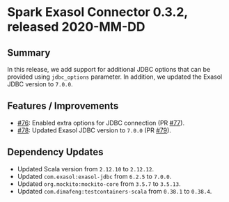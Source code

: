 # Spark Exasol Connector 0.3.2, released 2020-MM-DD

## Summary

In this release, we add support for additional JDBC options that can be provided
using `jdbc_options` parameter. In addition, we updated the Exasol JDBC version
to `7.0.0`.

## Features / Improvements

* [#76](https://github.com/exasol/spark-exasol-connector/issues/76): Enabled extra options for JDBC connection (PR [#77](https://github.com/exasol/spark-exasol-connector/pull/77)).
* [#78](https://github.com/exasol/spark-exasol-connector/issues/78): Updated Exasol JDBC version to `7.0.0` (PR [#79](https://github.com/exasol/spark-exasol-connector/pull/79)).

## Dependency Updates

* Updated Scala version from `2.12.10` to `2.12.12`.
* Updated ``com.exasol:exasol-jdbc`` from `6.2.5` to `7.0.0`.
* Updated ``org.mockito:mockito-core`` from `3.5.7` to `3.5.13`.
* Updated ``com.dimafeng:testcontainers-scala`` from `0.38.1` to `0.38.4`.
